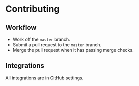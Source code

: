 # Contributing

## Workflow

- Work off the `master` branch.
- Submit a pull request to the `master` branch.
- Merge the pull request when it has passing merge checks.

## Integrations

All integrations are in GitHub settings.
